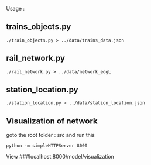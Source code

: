 Usage :

trains_objects.py
-----------------
```
./train_objects.py > ../data/trains_data.json

```

rail_network.py
----------------
```
./rail_network.py > ../data/network_edgL
```

station_location.py
--------------------
```
./station_location.py > ../data/station_location.json
```

Visualization of network
-------------------------
goto the root folder : src
and run this
```
python -m simpleHTTPServer 8000
```

View ###localhost:8000/model/visualization
